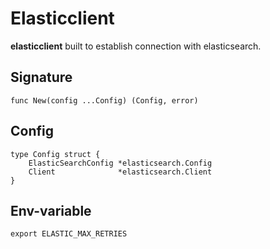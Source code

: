 # Elasticclient

**elasticclient** built to establish connection with elasticsearch.

## Signature

```
func New(config ...Config) (Config, error)
```

## Config

```
type Config struct {
	ElasticSearchConfig *elasticsearch.Config
	Client              *elasticsearch.Client
}
```
## Env-variable

```
export ELASTIC_MAX_RETRIES
```